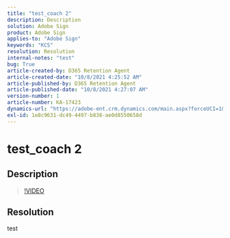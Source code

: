 ```yaml
---
title: "test_coach 2"
description: Description
solution: Adobe Sign
product: Adobe Sign
applies-to: "Adobe Sign"
keywords: "KCS"
resolution: Resolution
internal-notes: "test"
bug: True
article-created-by: D365 Retention Agent
article-created-date: "10/8/2021 4:25:52 AM"
article-published-by: D365 Retention Agent
article-published-date: "10/8/2021 4:27:07 AM"
version-number: 1
article-number: KA-17423
dynamics-url: "https://adobe-ent.crm.dynamics.com/main.aspx?forceUCI=1&pagetype=entityrecord&etn=knowledgearticle&id=141b4cd0-ef27-ec11-b6e5-0022480ae877"
exl-id: 1e8c9631-dc49-4497-b838-ae0d8550658d
---
```

# test_coach 2

## Description





>[!VIDEO](https://video.tv.adobe.com/v/18696?quality=9&amp;learn=on)

 


## Resolution


test
